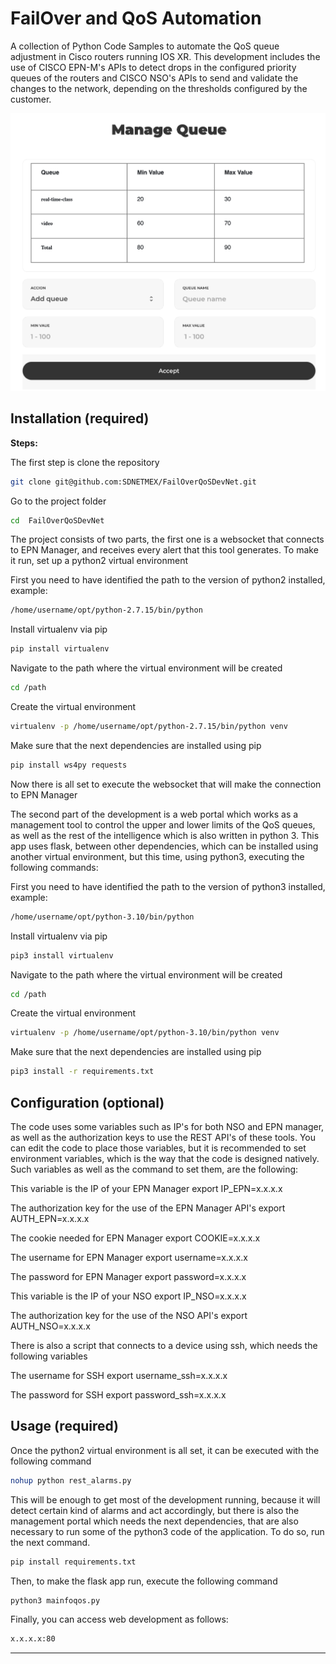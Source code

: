 # FailOver and QoS Automation

A collection of Python Code Samples to automate the QoS queue adjustment in Cisco routers running IOS XR. This development includes the use of CISCO EPN-M's APIs to detect drops in the configured priority queues of the routers and CISCO NSO's APIs to send and validate the changes to the network, depending on the thresholds configured by the customer.

![](QoS&FO.png)

## Installation (required)

**Steps:**

The first step is clone the repository
```bash
git clone git@github.com:SDNETMEX/FailOverQoSDevNet.git
```

Go to the project folder
```bash
cd  FailOverQoSDevNet
```

The project consists of two parts, the first one is a websocket that connects to EPN Manager, and receives every alert that this tool generates. To make it run, set up a python2 virtual environment

First you need to have identified the path to the version of python2 installed, example:

```bash
/home/username/opt/python-2.7.15/bin/python
```

Install virtualenv via pip
```bash
pip install virtualenv
```

Navigate to the path where the virtual environment will be created

```bash
cd /path
```

Create the virtual environment
```bash
virtualenv -p /home/username/opt/python-2.7.15/bin/python venv
```

Make sure that the next dependencies are installed using pip
```bash
pip install ws4py requests
```

Now there is all set to execute the websocket that will make the connection to EPN Manager

The second part of the development is a web portal which works as a management tool to control the upper and lower limits of the QoS queues, as well as the rest of the intelligence which is also written in python 3. This app uses flask, between other dependencies, which can be installed using another virtual environment, but this time, using python3, executing the following commands:

First you need to have identified the path to the version of python3 installed, example:

```bash
/home/username/opt/python-3.10/bin/python
```

Install virtualenv via pip
```bash
pip3 install virtualenv
```

Navigate to the path where the virtual environment will be created

```bash
cd /path
```

Create the virtual environment
```bash
virtualenv -p /home/username/opt/python-3.10/bin/python venv
```

Make sure that the next dependencies are installed using pip
```bash
pip3 install -r requirements.txt
```

## Configuration (optional)

The code uses some variables such as IP's for both NSO and EPN manager, as well as the authorization keys to use the REST API's of these tools. You can edit the code to place those variables, but it is recommended to set environment variables, which is the way that the code is designed natively.
Such variables as well as the command to set them, are the following:

This variable is the IP of your EPN Manager
export IP_EPN=x.x.x.x

The authorization key for the use of the EPN Manager API's
export AUTH_EPN=x.x.x.x

The cookie needed for EPN Manager
export COOKIE=x.x.x.x

The username for EPN Manager
export username=x.x.x.x

The password for EPN Manager
export password=x.x.x.x

This variable is the IP of your NSO
export IP_NSO=x.x.x.x

The authorization key for the use of the NSO API's
export AUTH_NSO=x.x.x.x

There is also a script that connects to a device using ssh, which needs the following variables

The username for SSH
export username_ssh=x.x.x.x

The password for SSH
export password_ssh=x.x.x.x

## Usage (required)

Once the python2 virtual environment is all set, it can be executed with the following command

```bash
nohup python rest_alarms.py
```

This will be enough to get most of the development running, because it will detect certain kind of alarms and act accordingly, but there is also the management portal which needs the next dependencies, that are also necessary to run some of the python3 code of the application. To do so, run the next command.

```bash
pip install requirements.txt
```

Then, to make the flask app run, execute the following command

```bash
python3 mainfoqos.py
```

Finally, you can access web development as follows:

```bash
x.x.x.x:80
```
----